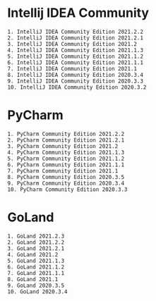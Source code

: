 # Intellij IDEA Community
    1. IntelliJ IDEA Community Edition 2021.2.2
    2. IntelliJ IDEA Community Edition 2021.2.1
    3. IntelliJ IDEA Community Edition 2021.2
    4. IntelliJ IDEA Community Edition 2021.1.3
    5. IntelliJ IDEA Community Edition 2021.1.2
    6. IntelliJ IDEA Community Edition 2021.1.1
    7. IntelliJ IDEA Community Edition 2021.1
    8. IntelliJ IDEA Community Edition 2020.3.4
    9. IntelliJ IDEA Community Edition 2020.3.3
    10. IntelliJ IDEA Community Edition 2020.3.2

# PyCharm
    1. PyCharm Community Edition 2021.2.2
    2. PyCharm Community Edition 2021.2.1
    3. PyCharm Community Edition 2021.2
    4. PyCharm Community Edition 2021.1.3
    5. PyCharm Community Edition 2021.1.2
    6. PyCharm Community Edition 2021.1.1
    7. PyCharm Community Edition 2021.1
    8. PyCharm Community Edition 2020.3.5
    9. PyCharm Community Edition 2020.3.4
    10. PyCharm Community Edition 2020.3.3

# GoLand
    1. GoLand 2021.2.3
    2. GoLand 2021.2.2
    3. GoLand 2021.2.1
    4. GoLand 2021.2
    5. GoLand 2021.1.3
    6. GoLand 2021.1.2
    7. GoLand 2021.1.1
    8. GoLand 2021.1
    9. GoLand 2020.3.5
    10. GoLand 2020.3.4